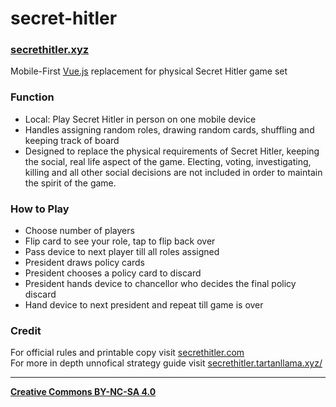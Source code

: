 # secret-hitler
### **[secrethitler.xyz](http://secrethitler.xyz/)**  
Mobile-First [Vue.js](http://github.com/vuejs/vue/) replacement for physical Secret Hitler game set  

### Function
- Local: Play Secret Hitler in person on one mobile device  
- Handles assigning random roles, drawing random cards, shuffling and keeping track of board  
- Designed to replace the physical requirements of Secret Hitler, keeping the social, real life aspect of the game. Electing, voting, investigating, killing and all other social decisions are not included in order to maintain the spirit of the game.

### How to Play
- Choose number of players  
- Flip card to see your role, tap to flip back over  
- Pass device to next player till all roles assigned  
- President draws policy cards  
- President chooses a policy card to discard  
- President hands device to chancellor who decides the final policy discard
- Hand device to next president and repeat till game is over  

### Credit
For official rules and printable copy visit [secrethitler.com](http://secrethitler.com)  
For more in depth unnofical strategy guide visit [secrethitler.tartanllama.xyz/](https://secrethitler.tartanllama.xyz)  

___
**[Creative Commons BY-NC-SA 4.0](https://creativecommons.org/licenses/by-nc-sa/4.0/)**